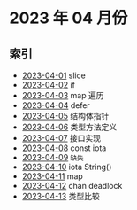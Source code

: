 # 2023 年 04 月份

## 索引

- [2023-04-01](./01/README.md) slice
- [2023-04-02](./02/README.md) if
- [2023-04-03](./03/README.md) map 遍历
- [2023-04-04](./04/README.md) defer
- [2023-04-05](./05/README.md) 结构体指针
- [2023-04-06](./06/README.md) 类型方法定义
- [2023-04-07](./07/README.md) 接口实现
- [2023-04-08](./08/README.md) const iota
- [2023-04-09](#./09/README.md) `缺失`
- [2023-04-10](./10/README.md) iota String()
- [2023-04-11](./11/README.md) map
- [2023-04-12](./12/README.md) chan deadlock
- [2023-04-13](./13/README.md) 类型比较
